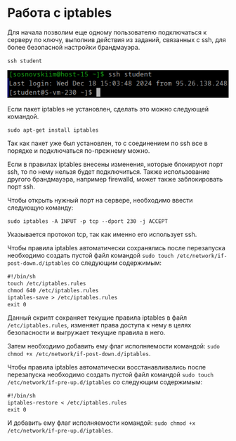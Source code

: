 # Работа с iptables
Для начала позволим еще одному пользователю подключаться к серверу по ключу,
выполнив действия из заданий, связанных с ssh, для более безопасной настройки брандмауэра.
```
ssh student
```
![1.png](/solutions/Firewall-1/screenshots/1.png)

Если пакет iptables не установлен, сделать это можно следующей командой.
```
sudo apt-get install iptables
```
Так как пакет уже был установлен, то с соединением по ssh все в порядке и подключаться по-прежнему можно.

Если в правилах iptables внесены изменения, которые блокируют порт ssh, то по нему нельзя будет подключиться.
Также использование другого брандмауэра, например firewalld, может также заблокировать порт ssh.

Чтобы открыть нужный порт на сервере, необходимо ввести следующую команду:
```
sudo iptables -A INPUT -p tcp --dport 230 -j ACCEPT
```
Указывается протокол tcp, так как именно его использует ssh.

Чтобы правила iptables автоматически сохранялись после перезапуска необходимо создать пустой файл
командой `sudo touch /etc/network/if-post-down.d/iptables` со следующим содержимым:
```
#!/bin/sh
touch /etc/iptables.rules
chmod 640 /etc/iptables.rules
iptables-save > /etc/iptables.rules
exit 0
```
Данный скрипт сохраняет текущие правила iptables в файл `/etc/iptables.rules`,
изменяет права доступа к нему в целях безопасности и выгружает текущие правила в него.

Затем необходимо добавить ему флаг исполняемости командой: `sudo chmod +x /etc/network/if-post-down.d/iptables`.

Чтобы правила iptables автоматически восстанавливались после перезапуска необходимо создать пустой файл
командой `sudo touch /etc/network/if-pre-up.d/iptables` со следующим содержимым:
```
#!/bin/sh
iptables-restore < /etc/iptables.rules
exit 0
```
И добавить ему флаг исполняемости командой: `sudo chmod +x /etc/network/if-pre-up.d/iptables`.
